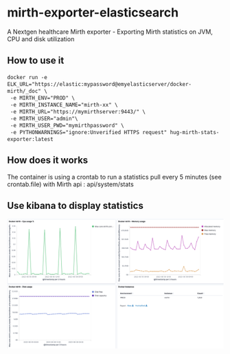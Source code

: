 # mirth-exporter-elasticsearch
A Nextgen healthcare Mirth exporter - Exporting Mirth statistics on JVM, CPU and disk utilization

## How to use it

```
docker run -e ELK_URL="https://elastic:mypassword@emyelasticserver/docker-mirth/_doc" \
 -e MIRTH_ENV="PROD" \
 -e MIRTH_INSTANCE_NAME="mirth-xx" \
 -e MIRTH_URL="https://mymirthserver:9443/" \
 -e MIRTH_USER="admin"\ 
 -e MIRTH_USER_PWD="mymirthpassword" \
 -e PYTHONWARNINGS="ignore:Unverified HTTPS request" hug-mirth-stats-exporter:latest
 ```

## How does it works

The container is using a crontab to run a statistics pull every 5 minutes (see crontab.file) with Mirth api : api/system/stats

## Use kibana to display statistics

![Alt text](images/kibana.png?raw=true "Kibana dashboard sample")